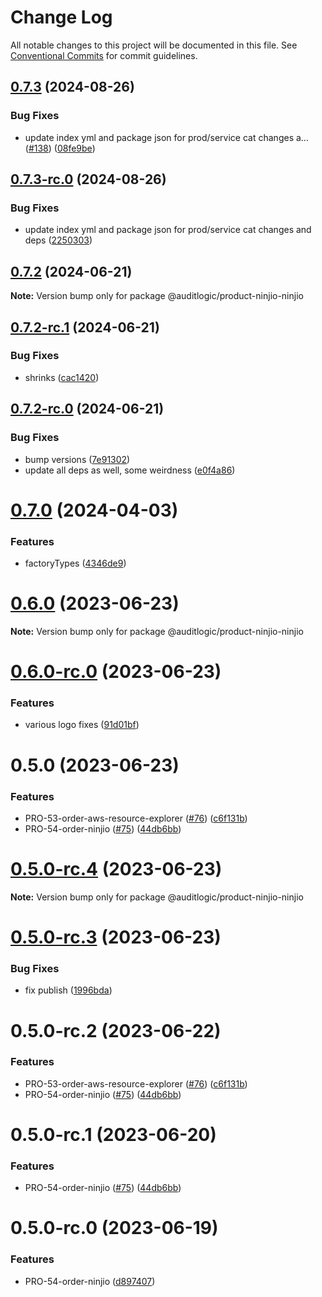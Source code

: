 # Change Log

All notable changes to this project will be documented in this file.
See [Conventional Commits](https://conventionalcommits.org) for commit guidelines.

## [0.7.3](https://github.com/auditlogic/product/compare/@auditlogic/product-ninjio-ninjio@0.7.2...@auditlogic/product-ninjio-ninjio@0.7.3) (2024-08-26)


### Bug Fixes

* update index yml and package json for prod/service cat changes a… ([#138](https://github.com/auditlogic/product/issues/138)) ([08fe9be](https://github.com/auditlogic/product/commit/08fe9beb1c8457462a19bc69caa02e6212d97e1a))





## [0.7.3-rc.0](https://github.com/auditlogic/product/compare/@auditlogic/product-ninjio-ninjio@0.7.2...@auditlogic/product-ninjio-ninjio@0.7.3-rc.0) (2024-08-26)


### Bug Fixes

* update index yml and package json for prod/service cat changes and deps ([2250303](https://github.com/auditlogic/product/commit/225030363a363608240135b7ebed386b28f01e4b))





## [0.7.2](https://github.com/auditlogic/product/compare/@auditlogic/product-ninjio-ninjio@0.7.2-rc.1...@auditlogic/product-ninjio-ninjio@0.7.2) (2024-06-21)

**Note:** Version bump only for package @auditlogic/product-ninjio-ninjio





## [0.7.2-rc.1](https://github.com/auditlogic/product/compare/@auditlogic/product-ninjio-ninjio@0.7.2-rc.0...@auditlogic/product-ninjio-ninjio@0.7.2-rc.1) (2024-06-21)


### Bug Fixes

* shrinks ([cac1420](https://github.com/auditlogic/product/commit/cac14200fefcd8183ab69fe89a47bd3f70f563e9))





## [0.7.2-rc.0](https://github.com/auditlogic/product/compare/@auditlogic/product-ninjio-ninjio@0.7.0...@auditlogic/product-ninjio-ninjio@0.7.2-rc.0) (2024-06-21)


### Bug Fixes

* bump versions ([7e91302](https://github.com/auditlogic/product/commit/7e913023b8b312150ed7762c32fbbe616be71de5))
* update all deps as well, some weirdness ([e0f4a86](https://github.com/auditlogic/product/commit/e0f4a864714e2d3de6bbf3da014d5312fe53be2f))





# [0.7.0](https://github.com/auditlogic/product/compare/@auditlogic/product-ninjio-ninjio@0.6.0...@auditlogic/product-ninjio-ninjio@0.7.0) (2024-04-03)


### Features

* factoryTypes ([4346de9](https://github.com/auditlogic/product/commit/4346de92693aee892fccf725338ffc7b80ab182b))





# [0.6.0](https://github.com/auditlogic/product/compare/@auditlogic/product-ninjio-ninjio@0.5.0...@auditlogic/product-ninjio-ninjio@0.6.0) (2023-06-23)

**Note:** Version bump only for package @auditlogic/product-ninjio-ninjio





# [0.6.0-rc.0](https://github.com/auditlogic/product/compare/@auditlogic/product-ninjio-ninjio@0.5.0...@auditlogic/product-ninjio-ninjio@0.6.0-rc.0) (2023-06-23)


### Features

* various logo fixes ([91d01bf](https://github.com/auditlogic/product/commit/91d01bfd0558847d9d80ae702229b65b7d9d5549))





# 0.5.0 (2023-06-23)


### Features

* PRO-53-order-aws-resource-explorer ([#76](https://github.com/auditlogic/product/issues/76)) ([c6f131b](https://github.com/auditlogic/product/commit/c6f131b143307e688fc04a810dcd18e7dfcee12b))
* PRO-54-order-ninjio ([#75](https://github.com/auditlogic/product/issues/75)) ([44db6bb](https://github.com/auditlogic/product/commit/44db6bb5db6a592bae8a1f1c6a5c9ece5998dc4a))





# [0.5.0-rc.4](https://github.com/auditlogic/product/compare/@auditlogic/product-ninjio-ninjio@0.5.0-rc.3...@auditlogic/product-ninjio-ninjio@0.5.0-rc.4) (2023-06-23)

**Note:** Version bump only for package @auditlogic/product-ninjio-ninjio






# [0.5.0-rc.3](https://github.com/auditlogic/product/compare/@auditlogic/product-ninjio-ninjio@0.5.0-rc.2...@auditlogic/product-ninjio-ninjio@0.5.0-rc.3) (2023-06-23)


### Bug Fixes

* fix publish ([1996bda](https://github.com/auditlogic/product/commit/1996bda82110db969367dc3e43320c8527641dc8))

# 0.5.0-rc.2 (2023-06-22)


### Features

* PRO-53-order-aws-resource-explorer ([#76](https://github.com/auditlogic/product/issues/76)) ([c6f131b](https://github.com/auditlogic/product/commit/c6f131b143307e688fc04a810dcd18e7dfcee12b))
* PRO-54-order-ninjio ([#75](https://github.com/auditlogic/product/issues/75)) ([44db6bb](https://github.com/auditlogic/product/commit/44db6bb5db6a592bae8a1f1c6a5c9ece5998dc4a))





# 0.5.0-rc.1 (2023-06-20)


### Features

* PRO-54-order-ninjio ([#75](https://github.com/auditlogic/product/issues/75)) ([44db6bb](https://github.com/auditlogic/product/commit/44db6bb5db6a592bae8a1f1c6a5c9ece5998dc4a))





# 0.5.0-rc.0 (2023-06-19)


### Features

* PRO-54-order-ninjio ([d897407](https://github.com/auditlogic/product/commit/d897407cc7c3e527182d78d50cff3a3da2afc5e8))
